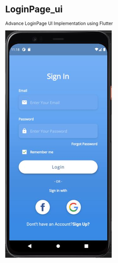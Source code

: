 # LoginPage_ui

Advance LoginPage UI Implementation using Flutter

![Alt text](/p1.JPG?raw=true "Main Screen")
